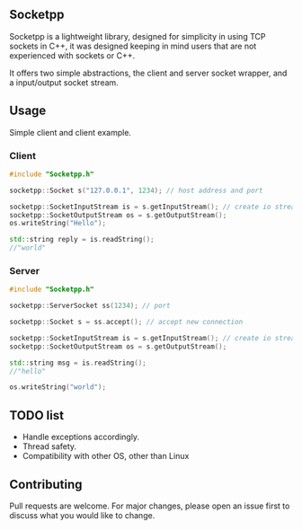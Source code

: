 ## Socketpp

Socketpp is a lightweight library, designed for simplicity in using TCP sockets in C++, it was designed keeping in mind users that are not experienced with sockets or C++.

It offers two simple abstractions, the client and server socket wrapper, and a input/output socket stream.

## Usage

Simple client and client example.

### Client

``` c++
#include "Socketpp.h"

socketpp::Socket s("127.0.0.1", 1234); // host address and port

socketpp::SocketInputStream is = s.getInputStream(); // create io streams
socketpp::SocketOutputStream os = s.getOutputStream();
os.writeString("Hello");

std::string reply = is.readString();
//"world"

```

### Server

```c++
#include "Socketpp.h"

socketpp::ServerSocket ss(1234); // port

socketpp::Socket s = ss.accept(); // accept new connection

socketpp::SocketInputStream is = s.getInputStream(); // create io streams
socketpp::SocketOutputStream os = s.getOutputStream();

std::string msg = is.readString();
//"hello"

os.writeString("world");
```

## TODO list

- Handle exceptions accordingly.
- Thread safety.
- Compatibility with other OS, other than Linux

## Contributing

Pull requests are welcome. For major changes, please open an issue first to discuss what you would like to change.
